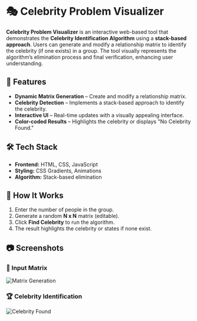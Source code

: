 # 🎭 Celebrity Problem Visualizer  

**Celebrity Problem Visualizer** is an interactive web-based tool that demonstrates the **Celebrity Identification Algorithm** using a **stack-based approach**. Users can generate and modify a relationship matrix to identify the celebrity (if one exists) in a group. The tool visually represents the algorithm’s elimination process and final verification, enhancing user understanding.  

## 🔹 Features  
- **Dynamic Matrix Generation** – Create and modify a relationship matrix.  
- **Celebrity Detection** – Implements a stack-based approach to identify the celebrity.  
- **Interactive UI** – Real-time updates with a visually appealing interface.  
- **Color-coded Results** – Highlights the celebrity or displays "No Celebrity Found."  

## 🛠 Tech Stack  
- **Frontend:** HTML, CSS, JavaScript  
- **Styling:** CSS Gradients, Animations  
- **Algorithm:** Stack-based elimination  

## 🚀 How It Works  
1. Enter the number of people in the group.  
2. Generate a random **N x N** matrix (editable).  
3. Click **Find Celebrity** to run the algorithm.  
4. The result highlights the celebrity or states if none exist.  

## 📷 Screenshots  
### 🎯 Input Matrix  
![Matrix Generation](Screenshot(1825).png)  

### 🏆 Celebrity Identification  
![Celebrity Found](Screenshot(1825).png)  
